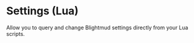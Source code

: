 # Settings (Lua)

Allow you to query and change Blightmud settings directly from your Lua scripts.

